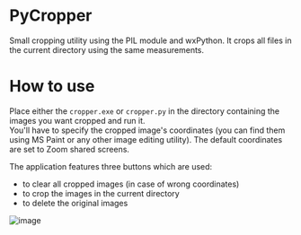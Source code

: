 # PyCropper
Small cropping utility using the PIL module and wxPython. It crops all files in the current directory using the same measurements.

# How to use
Place either the `cropper.exe` or `cropper.py` in the directory containing the images you want cropped and run it.  
You'll have to specify the cropped image's coordinates (you can find them using MS Paint or any other image editing utility).
The default coordinates are set to Zoom shared screens.  
  
The application features three buttons which are used:
- to clear all cropped images (in case of wrong coordinates)
- to crop the images in the current directory
- to delete the original images

![image](https://user-images.githubusercontent.com/21245479/139838616-57aaf4a2-bb65-4813-b097-c9ff8655bc91.png)
